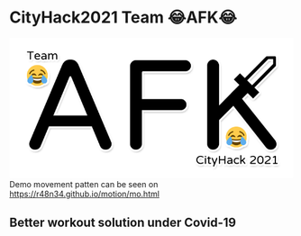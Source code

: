 # CityHack2021 Team :joy:AFK:joy:
![teamLogo](afklogo1.png)  
Demo movement patten can be seen on https://r48n34.github.io/motion/mo.html
## Better workout solution under Covid-19
